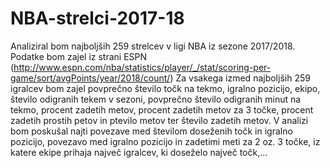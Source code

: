 # NBA-strelci-2017-18

Analiziral bom najboljših 259 strelcev v ligi NBA iz sezone 2017/2018.
Podatke bom zajel iz strani ESPN (http://www.espn.com/nba/statistics/player/_/stat/scoring-per-game/sort/avgPoints/year/2018/count/)
Za vsakega izmed najboljših 259 igralcev bom zajel povprečno število točk na tekmo, igralno pozicijo,  ekipo, število odigranih tekem v sezoni, povprečno število odigranih minut na tekmo, procent zadetih metov, procent zadetih metov za 3 točke, procent zadetih prostih petov in ptevilo metov ter število zadetih metov.
V analizi bom poskušal najti povezave med številom doseženih točk in igralno pozicijo, povezavo med igralno pozicijo in zadetimi meti za 2 oz. 3 točke, iz katere ekipe prihaja največ igralcev, ki doseželo največ točk,...
